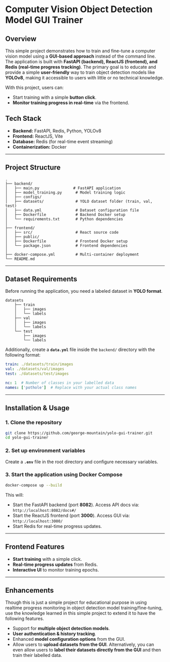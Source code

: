 
# **Computer Vision Object Detection Model GUI Trainer**

## **Overview**
This simple project demonstrates how to train and fine-tune a computer vision model using a **GUI-based approach** instead of the command line. The application is built with **FastAPI (backend), ReactJS (frontend), and Redis (real-time progress tracking)**. The primary goal is to educate and provide a simple **user-friendly** way to train object detection models like **YOLOv8**, making it accessible to users with little or no technical knowledge.

With this project, users can:

- Start training with a simple **button click**.
- **Monitor training progress in real-time** via the frontend.

## **Tech Stack**
- **Backend:** FastAPI, Redis, Python, YOLOv8
- **Frontend:** ReactJS, Vite
- **Database:** Redis (for real-time event streaming)
- **Containerization:** Docker

---

## **Project Structure**
```
.
├── backend/
│   ├── main.py               # FastAPI application
│   ├── model_training.py      # Model training logic
│   ├── configs/
│   ├── datasets/              # YOLO dataset folder (train, val, test)
│   ├── data.yml               # Dataset configuration file
│   ├── Dockerfile             # Backend Docker setup
│   └── requirements.txt       # Python dependencies
│
├── frontend/
│   ├── src/                   # React source code
│   ├── public/
│   ├── Dockerfile             # Frontend Docker setup
│   └── package.json           # Frontend dependencies
│
├── docker-compose.yml         # Multi-container deployment
└── README.md
```

---

## **Dataset Requirements**
Before running the application, you need a labeled dataset in **YOLO format**.

```
datasets
    ├── train
    │   ├── images
    │   └── labels
    ├── val
    │   ├── images
    │   └── labels
    └── test
        ├── images
        └── labels
```

Additionally, create a **`data.yml`** file inside the `backend/` directory with the following format:

```yaml
train: ./datasets/train/images
val: ./datasets/val/images
test: ./datasets/test/images

nc: 1  # Number of classes in your labelled data
names: ['pothole']  # Replace with your actual class names
```

---

## **Installation & Usage**
### **1. Clone the repository**
```bash
git clone https://github.com/george-mountain/yolo-gui-trainer.git
cd yolo-gui-trainer
```

### **2. Set up environment variables**
Create a **`.env`** file in the root directory and configure necessary variables.

### **3. Start the application using Docker Compose**
```bash
docker-compose up --build
```
This will:
- Start the FastAPI backend (port **8082**). Access API docs via: `http://localhost:8082/docs#/`
- Start the ReactJS frontend (port **3000**). Access GUI via: `http://localhost:3000/`
- Start Redis for real-time progress updates.

---


## **Frontend Features**
- **Start training** with a simple click.
- **Real-time progress updates** from Redis.
- **Interactive UI** to monitor training epochs.

---

## **Enhancements**
Though this is just a simple project for educational purpose in using realtime progress monitoring in object detection model training/fine-tuning, use the knowledge learned in this simple project to extend it to have the following features.
- Support for **multiple object detection models**.
- **User authentication & history tracking**.
- Enhanced **model configuration options** from the GUI.
- Allow users to **upload datasets from the GUI**. Alternatively, you can even allow users to **label their datasets directly from the GUI** and then train their labelled data.

